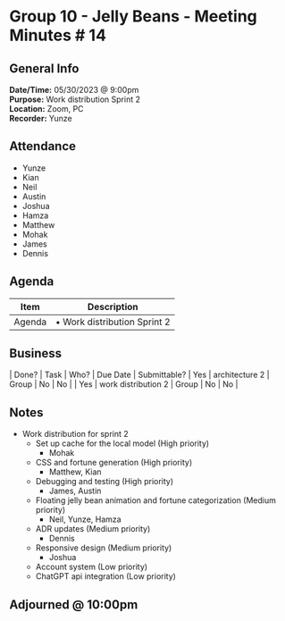 # Group 10 - Jelly Beans - Meeting Minutes # 14

## General Info

**Date/Time:** 05/30/2023 @ 9:00pm <br>
**Purpose:** Work distribution Sprint 2 <br>
**Location:** Zoom, PC<br>
**Recorder:** Yunze <br>

## Attendance

- Yunze
- Kian
- Neil
- Austin
- Joshua
- Hamza
- Matthew
- Mohak
- James
- Dennis

## Agenda

| Item   | Description                  |
| ------ | ---------------------------- |
| Agenda | • Work distribution Sprint 2 |

## Business

| Done? | Task | Who? | Due Date | Submittable?
| Yes | architecture 2 | Group | No | No |
| Yes | work distribution 2 | Group | No | No |

## Notes

- Work distribution for sprint 2
  - Set up cache for the local model (High priority)
    - Mohak
  - CSS and fortune generation (High priority)
    - Matthew, Kian
  - Debugging and testing (High priority)
    - James, Austin
  - Floating jelly bean animation and fortune categorization (Medium priority)
    - Neil, Yunze, Hamza
  - ADR updates (Medium priority)
    - Dennis
  - Responsive design (Medium priority)
    - Joshua
  - Account system (Low priority)
  - ChatGPT api integration (Low priority)

## Adjourned @ 10:00pm
